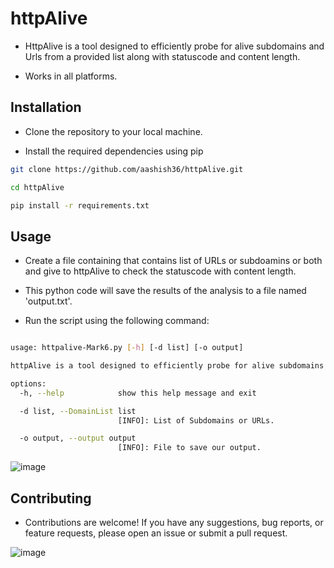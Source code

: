 # httpAlive

- HttpAlive is a  tool designed to efficiently probe for alive subdomains and Urls  from a provided list along with statuscode and content length. 
  
-  Works in all platforms.

## Installation

- Clone the repository to your local machine.
  
- Install the required dependencies using pip


```bash
git clone https://github.com/aashish36/httpAlive.git

cd httpAlive

pip install -r requirements.txt

```

## Usage

- Create a file containing that contains list of URLs or subdoamins or both and give to httpAlive to check the statuscode with content length.

- This python code will save the results of the analysis to a file named 'output.txt'.

- Run the script using the following command: 

``` bash

usage: httpalive-Mark6.py [-h] [-d list] [-o output]

httpAlive is a tool designed to efficiently probe for alive subdomains and Urls from a provided list.

options:
  -h, --help            show this help message and exit

  -d list, --DomainList list
                        [INFO]: List of Subdomains or URLs.

  -o output, --output output
                        [INFO]: File to save our output.

```



![image](https://github.com/aashish36/JSScanner/assets/65489287/22a4a22d-6941-4448-958a-22d8671dff51)


## Contributing

- Contributions are welcome! If you have any suggestions, bug reports, or feature requests, please open an issue or submit a pull request.

![image](https://github.com/aashish36/JSScanner/assets/65489287/70f7e3a8-e95f-429b-9433-89087daad721)

